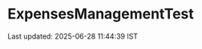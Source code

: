 # ExpensesManagementTest





















































Last updated: 2025-06-28 11:44:39 IST
